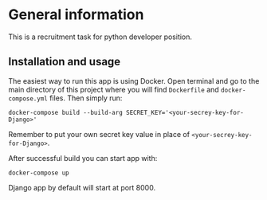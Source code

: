 # General information
This is a recruitment task for python developer position. 


## Installation and usage
The easiest way to run this app is using Docker. Open terminal and go to the main directory of this project where you 
will find `Dockerfile` and `docker-compose.yml` files. Then simply run:

    docker-compose build --build-arg SECRET_KEY='<your-secrey-key-for-Django>'
    
Remember to put your own secret key value in place of `<your-secrey-key-for-Django>`. 

After successful build you can start app with:

    docker-compose up
    
Django app by default will start at port 8000.

